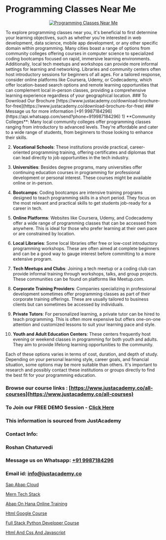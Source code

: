 # Programming Classes Near Me

<p align="center">
  <a href="https://justacademy.co/course-detail/python-training">
    <img src="https://justacademy.co/storage2/course_image/1709713400_course_image.webp" alt="Programming Classes Near Me">
  </a>
</p>
To explore programming classes near you, it's beneficial to first determine your learning objectives, such as whether you're interested in web development, data science, mobile app development, or any other specific domain within programming. Many cities boast a range of options from community colleges offering courses in computer science to specialized coding bootcamps focused on rapid, immersive learning environments. Additionally, local tech meetups and workshops can provide more informal settings for learning and networking. Libraries and community centers often host introductory sessions for beginners of all ages. For a tailored response, consider online platforms like Coursera, Udemy, or Codecademy, which offer location-based search options and remote learning opportunities that can complement local in-person classes, providing a comprehensive learning experience regardless of your geographical location.
### To Download Our Brochure [https://www.justacademy.co/download-brochure-for-free](https://www.justacademy.co/download-brochure-for-free)
### Message us for more information [+91 9987184296](https://api.whatsapp.com/send?phone=919987184296)
1) **Community Colleges**: Many local community colleges offer programming classes ranging from introductory to advanced levels. They're affordable and cater to a wide range of students, from beginners to those looking to enhance their skills.

2) **Vocational Schools**: These institutions provide practical, career-oriented programming training, offering certificates and diplomas that can lead directly to job opportunities in the tech industry.

3) **Universities**: Besides degree programs, many universities offer continuing education courses in programming for professional development or personal interest. These courses might be available online or in-person.

4) **Bootcamps**: Coding bootcamps are intensive training programs designed to teach programming skills in a short period. They focus on the most relevant and practical skills to get students job-ready for a career in tech.

5) **Online Platforms**: Websites like Coursera, Udemy, and Codecademy offer a wide range of programming classes that can be accessed from anywhere. This is ideal for those who prefer learning at their own pace or are constrained by location.

6) **Local Libraries**: Some local libraries offer free or low-cost introductory programming workshops. These are often aimed at complete beginners and can be a good way to gauge interest before committing to a more extensive program.

7) **Tech Meetups and Clubs**: Joining a tech meetup or a coding club can provide informal training through workshops, talks, and group projects. These communities can be found on platforms like Meetup.com.

8) **Corporate Training Providers**: Companies specializing in professional development sometimes offer programming classes as part of their corporate training offerings. These are usually tailored to business clients but can sometimes be accessed by individuals.

9) **Private Tutors**: For personalized learning, a private tutor can be hired to teach programming. This is often more expensive but offers one-on-one attention and customized lessons to suit your learning pace and style.

10) **Youth and Adult Education Centers**: These centers frequently host evening or weekend classes in programming for both youth and adults. They aim to provide lifelong learning opportunities to the community.

Each of these options varies in terms of cost, duration, and depth of study. Depending on your personal learning style, career goals, and financial situation, some options may be more suitable than others. It's important to research and possibly contact these institutions or groups directly to find the best fit for your programming education.

### Browse our course links : [https://www.justacademy.co/all-courses](https://www.justacademy.co/all-courses) 
### To Join our FREE DEMO Session - [Click Here](https://www.justacademy.co/register-for-course-demo)


### This information is sourced from JustAcademy
### Contact Info:
### Roshan Chaturvedi
### Message us on Whatsapp: [+91 9987184296](https://api.whatsapp.com/send?phone=919987184296)
### Email id: [info@justacademy.co](mailto:info@justacademy.co)
                
[Sap Abap Cloud](https://www.linkedin.com/pulse/sap-abap-cloud-software-training-sunnyvale-gcfgc/)

[Mern Tech Stack](https://www.linkedin.com/pulse/mern-tech-stack-justacademy-jaipur-0igre/)

[Abap On Hana Online Training](https://medium.com/@ranemanish460/abap-on-hana-online-training-2d26c520fb5d)

[Html Google Course](https://medium.com/@mahi3106/html-google-course-3e67181c8c4a)

[Full Stack Python Developer Course](https://justacademyin.github.io/justacademy/full-stack-python-developer-course)

[Html And Css And Javascript](https://justacademyin.github.io/justacademy/html-and-css-and-javascript)

